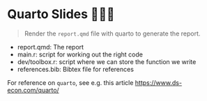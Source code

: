 # Quarto Slides 👨🏼‍💻

> Render the `report.qmd` file with quarto to generate the report.

- report.qmd: The report
- main.r: script for working out the right code
- dev/toolbox.r: script where we can store the function we write
- references.bib: Bibtex file for references

For reference on `quarto`, see e.g. this article https://www.ds-econ.com/quarto/
